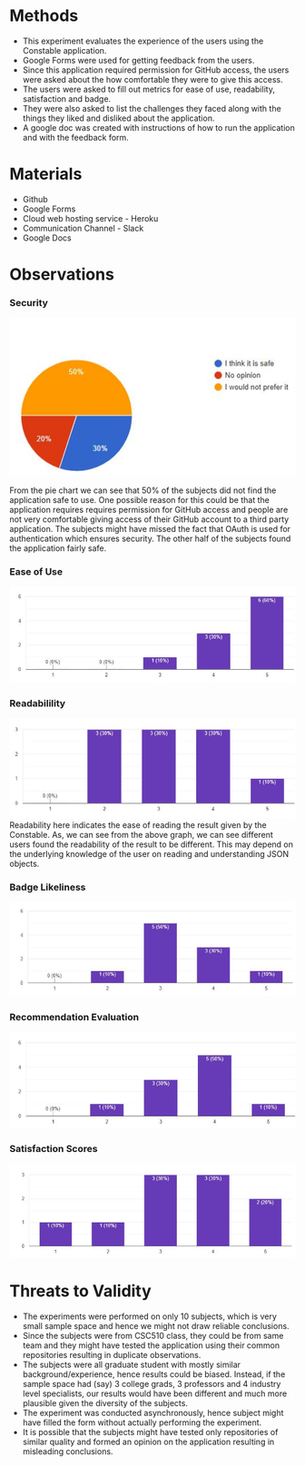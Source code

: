 # Methods
* This experiment evaluates the experience of the users using the Constable application. 
* Google Forms were used for getting feedback from the users.
* Since this application required permission for GitHub access, the users were asked about the how comfortable they were to give this access.
* The users were asked to fill out metrics for ease of use, readability, satisfaction and badge. 
* They were also asked to list the challenges they faced along with the things they liked and disliked about the application. 
* A google doc was created with instructions of how to run the application and with the feedback form.

# Materials
* Github
* Google Forms
* Cloud web hosting service - Heroku
* Communication Channel - Slack
* Google Docs


# Observations
### Security 
![Safe use](https://github.com/bhavesh242/constable-github-action/blob/main/assets/Q1.JPG)

From the pie chart we can see that 50% of the subjects did not find the application safe to use. One possible reason for this could be that the application requires requires permission for GitHub access and people are not very comfortable giving access of their GitHub account to a third party application. The subjects might have missed the fact that OAuth is used for authentication which ensures security. The other half of the subjects found the application fairly safe.

### Ease of Use
![Application_Ease](https://github.com/bhavesh242/constable-github-action/blob/main/assets/Application_ease.JPG)

### Readabilility
![Readability Results](https://github.com/bhavesh242/constable-github-action/blob/main/assets/Results_Readable.JPG)
Readability here indicates the ease of reading the result given by the Constable. As, we can see from the above graph, we can see different users found the readability of the result to be different. This may depend on the underlying knowledge of the user on reading and understanding JSON objects. 
### Badge Likeliness
![Badge Likeliness](https://github.com/bhavesh242/constable-github-action/blob/main/assets/badge_likeliness.JPG)

### Recommendation Evaluation
![Recommendation Likeliness](https://github.com/bhavesh242/constable-github-action/blob/main/assets/recommend_constable.JPG)

### Satisfaction Scores
![Satisfaction Scores](https://github.com/bhavesh242/constable-github-action/blob/main/assets/scores_satisfied.JPG)

# Threats to Validity
- The experiments were performed on only 10 subjects, which is very small sample space and hence we might not draw reliable conclusions.
- Since the subjects were from CSC510 class, they could be from same team and they might have tested the application using their common repositories resulting in duplicate observations.
- The subjects were all graduate student with mostly similar background/experience, hence results could be biased. Instead, if the sample space had (say) 3 college grads, 3 professors and 4 industry level specialists, our results would have been different and much more plausible given the diversity of the subjects.
-  The experiment was conducted asynchronously, hence subject might have filled the form without actually performing the experiment.
- It is possible that the subjects might have tested only repositories of similar quality and formed an opinion on the application resulting in misleading conclusions.
